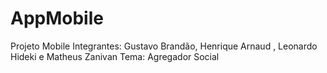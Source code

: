 # AppMobile
Projeto Mobile
Integrantes:  Gustavo Brandão, Henrique Arnaud , Leonardo Hideki e Matheus Zanivan
Tema: Agregador Social
